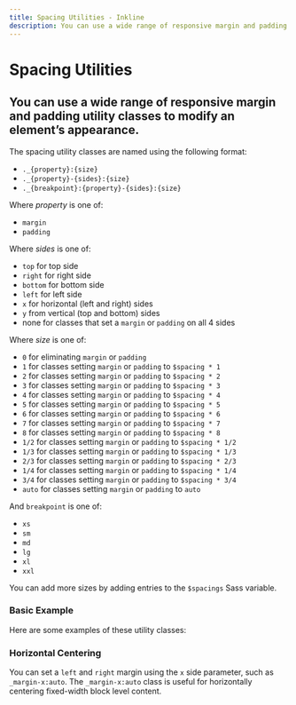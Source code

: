 ```yaml
---
title: Spacing Utilities - Inkline
description: You can use a wide range of responsive margin and padding utility classes to modify an element’s appearance. 
---
```


<script setup>
import {
    SpacingBottomExample,
    SpacingHorizontalCenterExample,
    SpacingLeftExample,
    SpacingRightExample,
    SpacingTopExample
} from '@inkline/inkline/stories/utilities/spacing/index.mjs';
import { default as SpacingBottomExampleHTML } from '@inkline/inkline/stories/utilities/spacing/bottom.html?raw';
import { default as SpacingHorizontalCenterExampleHTML } from '@inkline/inkline/stories/utilities/spacing/horizontal-center.html?raw';
import { default as SpacingLeftExampleHTML } from '@inkline/inkline/stories/utilities/spacing/left.html?raw';
import { default as SpacingRightExampleHTML } from '@inkline/inkline/stories/utilities/spacing/right.html?raw';
import { default as SpacingTopExampleHTML } from '@inkline/inkline/stories/utilities/spacing/top.html?raw';
</script>

# Spacing Utilities

## You can use a wide range of responsive margin and padding utility classes to modify an element’s appearance. 

The spacing utility classes are named using the following format:

- `._{property}:{size}`
- `._{property}-{sides}:{size}`
- `._{breakpoint}:{property}-{sides}:{size}`

Where *property* is one of:
- `margin`
- `padding`

Where *sides* is one of:
- `top` for top side
- `right` for right side
- `bottom` for bottom side
- `left` for left side
- `x` for horizontal (left and right) sides
- `y` from vertical (top and bottom) sides
- none for classes that set a `margin` or `padding` on all 4 sides

Where *size* is one of:
- `0` for eliminating `margin` or `padding`
- `1` for classes setting `margin` or `padding` to `$spacing * 1`
- `2` for classes setting `margin` or `padding` to `$spacing * 2`
- `3` for classes setting `margin` or `padding` to `$spacing * 3`
- `4` for classes setting `margin` or `padding` to `$spacing * 4`
- `5` for classes setting `margin` or `padding` to `$spacing * 5`
- `6` for classes setting `margin` or `padding` to `$spacing * 6`
- `7` for classes setting `margin` or `padding` to `$spacing * 7`
- `8` for classes setting `margin` or `padding` to `$spacing * 8`
- `1/2` for classes setting `margin` or `padding` to `$spacing * 1/2`
- `1/3` for classes setting `margin` or `padding` to `$spacing * 1/3`
- `2/3` for classes setting `margin` or `padding` to `$spacing * 2/3`
- `1/4` for classes setting `margin` or `padding` to `$spacing * 1/4`
- `3/4` for classes setting `margin` or `padding` to `$spacing * 3/4`
- `auto` for classes setting `margin` or `padding` to `auto`

And `breakpoint` is one of:
- `xs`
- `sm`
- `md`
- `lg`
- `xl`
- `xxl`

You can add more sizes by adding entries to the `$spacings` Sass variable.


### Basic Example
Here are some examples of these utility classes:

<example type="spacing -vertical" :component="SpacingTopExample" :html="SpacingTopExampleHTML"></example>

<example type="spacing -vertical" :component="SpacingBottomExample" :html="SpacingBottomExampleHTML"></example>

<example type="spacing" :component="SpacingLeftExample" :html="SpacingLeftExampleHTML"></example>

<example type="spacing" :component="SpacingRightExample" :html="SpacingRightExampleHTML"></example>

### Horizontal Centering
You can set a `left` and `right` margin using the `x` side parameter, such as `_margin-x:auto`. The `_margin-x:auto` class is useful for horizontally centering fixed-width block level content.

<example type="spacing" :component="SpacingHorizontalCenterExample" :html="SpacingHorizontalCenterExampleHTML"></example>
